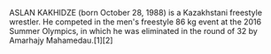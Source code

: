 ASLAN KAKHIDZE (born October 28, 1988) is a Kazakhstani freestyle wrestler. He competed in the men's freestyle 86 kg event at the 2016 Summer Olympics, in which he was eliminated in the round of 32 by Amarhajy Mahamedau.[1][2]
